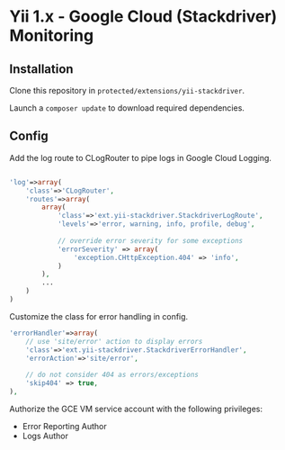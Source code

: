 # Yii 1.x - Google Cloud (Stackdriver) Monitoring 

## Installation

Clone this repository in `protected/extensions/yii-stackdriver`.

Launch a `composer update` to download required dependencies.

## Config

Add the log route to CLogRouter to pipe logs in Google Cloud Logging.

```php

'log'=>array(
	'class'=>'CLogRouter',
	'routes'=>array(
		array(
			'class'=>'ext.yii-stackdriver.StackdriverLogRoute',
			'levels'=>'error, warning, info, profile, debug',
			
			// override error severity for some exceptions
			'errorSeverity' => array(
				'exception.CHttpException.404' => 'info',
			)
		),
		...
	)
)

```

Customize the class for error handling in config.

```php
'errorHandler'=>array(
	// use 'site/error' action to display errors
	'class'=>'ext.yii-stackdriver.StackdriverErrorHandler',
	'errorAction'=>'site/error',
	
	// do not consider 404 as errors/exceptions
	'skip404' => true,
),
```

Authorize the GCE VM service account with the following privileges:

* Error Reporting Author
* Logs Author
